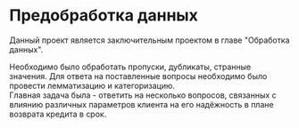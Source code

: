 # Предобработка данных  

Данный проект является заключительным проектом в главе "Обработка данных".  

Необходимо было обработать пропуски, дубликаты, странные значения. Для ответа на поставленные вопросы необходимо было провести лемматизацию и категоризацию.  
Главная задача была - ответить на несколько вопросов, связанных с влиянию различных параметров клиента на его надёжность в плане возврата кредита в срок.
